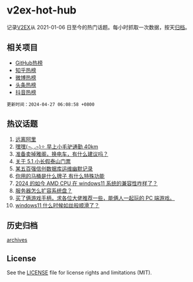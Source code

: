 # v2ex-hot-hub

 记录[V2EX](https://www.v2ex.com/)从 2021-01-06 日至今的热门话题。每小时抓取一次数据，按天[归档](archives)。
 
 ## 相关项目

- [GitHub热榜](https://github.com/lonnyzhang423/github-hot-hub)
- [知乎热榜](https://github.com/lonnyzhang423/zhihu-hot-hub)
- [微博热榜](https://github.com/lonnyzhang423/weibo-hot-hub)
- [头条热榜](https://github.com/lonnyzhang423/toutiao-hot-hub)
- [抖音热榜](https://github.com/lonnyzhang423/douyin-hot-hub)


 `更新时间：2024-04-27 06:08:58 +0800`

## 热议话题

1. [远离阿里](https://www.v2ex.com/t/1035856)
1. [嘿嘿(¬◡¬)✧ 早上小毛驴通勤 40km](https://www.v2ex.com/t/1035801)
1. [准备卖掉雅阁，换电车，有什么建议吗？](https://www.v2ex.com/t/1035814)
1. [关于 5.1 小长假泰山门票](https://www.v2ex.com/t/1035804)
1. [某五百强信创数据库运维幽默记录](https://www.v2ex.com/t/1035840)
1. [你用的马桶是什么牌子 有什么特殊功能](https://www.v2ex.com/t/1035785)
1. [2024 的如今 AMD CPU 在 windows11 系统的兼容性咋样了？](https://www.v2ex.com/t/1035775)
1. [服务器怎么扩容系统盘？](https://www.v2ex.com/t/1035787)
1. [买了俩游戏手柄，求各位大佬推荐一些，能俩人一起玩的 PC 端游戏。](https://www.v2ex.com/t/1035833)
1. [windows11 什么时候如丝般顺滑了？](https://www.v2ex.com/t/1035793)

## 历史归档

[archives](archives)

## License

See the [LICENSE](LICENSE) file for license rights and limitations (MIT).
